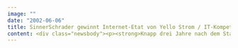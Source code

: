 ```yaml
---
image: ""
date: "2002-06-06"
title: SinnerSchrader gewinnt Internet-Etat von Yello Strom / IT-Kompetenz gab den Ausschlag
content: <div class="newsbody"><p><strong>Knapp drei Jahre nach dem Start der Strommarke Yello Strom hat SinnerSchrader die Weiterentwicklung der Website yellostrom.de übernommen.</strong></p><p>Die Yello Strom GmbH hat den Internet-Dienstleister mit dem Ausbau seiner eBusiness-Aktivitäten beauftragt. Ziel ist es, Aktivität und Interaktivität der Site zu steigern.</p><p>In einem Pitch konnte SinnerSchrader neben Markenverständnis und nutzerfreundlicher Gestaltung auch durch seine IT-Kompetenz überzeugen. Bei Themen wie Content Management, Integration mit Backend-Systemen, Analyse des Nutzerverhaltens und der daraus folgenden Optimierung von Prozessen auf der Website hat SinnerSchrader langjährige Erfahrungen vorzuweisen.</p><p>Zu den ersten Projekten gehört ein interaktives Flash-Movie, das die im Mai ausgestrahlte TV-Kampagne zum Thema "Sicherheit" begleitet hat. Außerdem hat SinnerSchrader die TV-Spots eingebunden. Seit Ende Mai läuft die Internet-Adaption der WM-Kampagne vom Yello Strom, die auf Franz Beckenbauer als Testimonial setzt. Yello Strom, die Tochter des drittgrößten Stromversorgers EnBW, setzt im Internet auf Service, Dialog und Interaktivität.</p></div>
---
```

